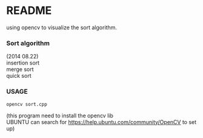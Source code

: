 # README #
using opencv to visualize the sort algorithm.

### Sort algorithm ###
(2014 08.22)  
insertion sort  
merge sort  
quick sort  

### USAGE ###
```
opencv sort.cpp  
```

(this program need to install the opencv lib  
UBUNTU can search for https://help.ubuntu.com/community/OpenCV to set up)  
